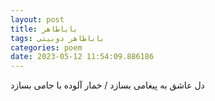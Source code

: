 ```yaml
---
layout: post
title: باباطاهر
tags: باباطاهر دوبیتی
categories: poem
date: 2023-05-12 11:54:09.886186
---
```


دل عاشق به پیغامی بسازد / خمار آلوده با جامی بسازد